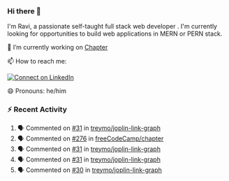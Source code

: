 ### Hi there 👋

I'm Ravi, a passionate self-taught full stack web developer . I'm currently looking for opportunities to build web applications in MERN or PERN stack.

🔭 I’m currently working on [Chapter](https://github.com/freeCodeCamp/chapter)

📫 How to reach me: 

  [![Connect on LinkedIn](https://img.shields.io/badge/--linkedin?label=LinkedIn&logo=LinkedIn&style=social)](https://www.linkedin.com/in/ravi-chandra-3345144b)

😄 Pronouns: he/him

### :zap: Recent Activity

<!--START_SECTION:activity-->
1. 🗣 Commented on [#31](https://github.com/treymo/joplin-link-graph/issues/31) in [treymo/joplin-link-graph](https://github.com/treymo/joplin-link-graph)
2. 🗣 Commented on [#276](https://github.com/freeCodeCamp/chapter/issues/276) in [freeCodeCamp/chapter](https://github.com/freeCodeCamp/chapter)
3. 🗣 Commented on [#31](https://github.com/treymo/joplin-link-graph/issues/31) in [treymo/joplin-link-graph](https://github.com/treymo/joplin-link-graph)
4. 🗣 Commented on [#31](https://github.com/treymo/joplin-link-graph/issues/31) in [treymo/joplin-link-graph](https://github.com/treymo/joplin-link-graph)
5. 🗣 Commented on [#30](https://github.com/treymo/joplin-link-graph/issues/30) in [treymo/joplin-link-graph](https://github.com/treymo/joplin-link-graph)
<!--END_SECTION:activity-->
